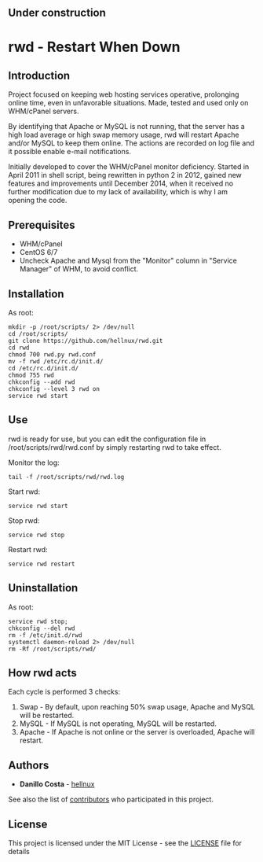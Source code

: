 ## Under construction

# rwd - Restart When Down

## Introduction

Project focused on keeping web hosting services operative, prolonging online time, even in unfavorable situations. Made, tested and used only on WHM/cPanel servers.

By identifying that Apache or MySQL is not running, that the server has a high load average or high swap memory usage, rwd will restart Apache and/or MySQL to keep them online. The actions are recorded on log file and it possible enable e-mail notifications.

Initially developed to cover the WHM/cPanel monitor deficiency. Started in April 2011 in shell script, being rewritten in python 2 in 2012, gained new features and improvements until December 2014, when it received no further modification due to my lack of availability, which is why I am opening the code.


## Prerequisites

- WHM/cPanel
- CentOS 6/7
- Uncheck Apache and Mysql from the "Monitor" column in "Service Manager" of WHM, to avoid conflict.

## Installation

As root:

```
mkdir -p /root/scripts/ 2> /dev/null
cd /root/scripts/
git clone https://github.com/hellnux/rwd.git
cd rwd
chmod 700 rwd.py rwd.conf
mv -f rwd /etc/rc.d/init.d/
cd /etc/rc.d/init.d/
chmod 755 rwd
chkconfig --add rwd
chkconfig --level 3 rwd on
service rwd start
```

## Use

rwd is ready for use, but you can edit the configuration file in /root/scripts/rwd/rwd.conf by simply restarting rwd to take effect.

Monitor the log:
```
tail -f /root/scripts/rwd/rwd.log
```

Start rwd:
```
service rwd start
```

Stop rwd:
```
service rwd stop
```

Restart rwd:
```
service rwd restart
```

## Uninstallation

As root:

```
service rwd stop;
chkconfig --del rwd
rm -f /etc/init.d/rwd
systemctl daemon-reload 2> /dev/null
rm -Rf /root/scripts/rwd/
```

## How rwd acts

Each cycle is performed 3 checks:

1. Swap - By default, upon reaching 50% swap usage, Apache and MySQL will be restarted.
2. MySQL - If MySQL is not operating, MySQL will be restarted.
3. Apache - If Apache is not online or the server is overloaded, Apache will restart.

## Authors

* **Danillo Costa** - [hellnux](https://github.com/hellnux)

See also the list of [contributors](https://github.com/hellnux/rwd/contributors) who participated in this project.

## License

This project is licensed under the MIT License - see the [LICENSE](LICENSE) file for details